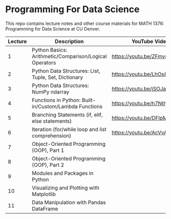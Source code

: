 # Programming For Data Science
This repo contains lecture notes and other course materials for MATH 1376: Programming for Data Science at CU Denver.

| Lecture        | Description                                  | YouTube Video     |
|-------------|----------------------------------------------|-----------------|
|  1     | Python Basics: Arithmetic/Comparison/Logical Operators                   | https://youtu.be/ZFmyr2lClLk |
|  2     | Python Data Structures: List, Tuple, Set, Dictionary    | https://youtu.be/LhOs8GVD9UY |
|  3     | Python Data Structures: NumPy ndarray     | https://youtu.be/jSOJayMhDv8 |
|  4     | Functions in Python: Built-in/Custom/Lambda Functions | https://youtu.be/h7NtIye5tgo  |
|  5     | Branching Statements (if, elif, else statements)   | https://youtu.be/DFlpMFb-FpU   |
|  6     | Iteration (for/while loop and list comprehension) |  https://youtu.be/AcVvAPF8MUA                    |
|  7     | Object-Oriented Programming (OOP), Part 1   |              |
|  8     | Object-Oriented Programming (OOP), Part 2   |              | 
|  9     | Modules and Packages in Python         |            |
|  10    | Visualizing and Plotting with Matplotlib     |            |
| 11     | Data Manipulation with Pandas DataFrame    |            |
